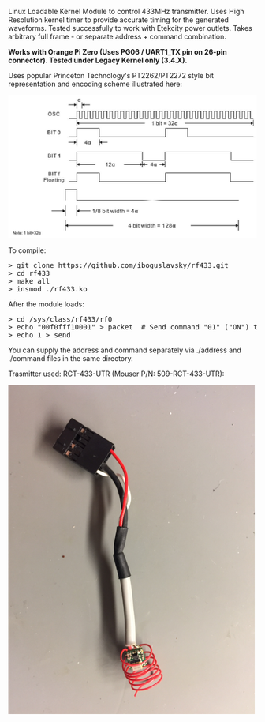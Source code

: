 Linux Loadable Kernel Module to control 433MHz transmitter. Uses High Resolution kernel timer to provide accurate timing for the generated waveforms. Tested successfully to work with Etekcity power outlets. Takes arbitrary full frame - or separate address + command combination.

**Works with Orange Pi Zero (Uses PG06 / UART1_TX pin on 26-pin connector). Tested under Legacy Kernel only (3.4.X).**

Uses popular Princeton Technology's PT2262/PT2272 style bit representation and encoding scheme illustrated here:

<img src="https://github.com/iboguslavsky/rf433/blob/master/images/pt2272_encoding1.jpg" width="600">

To compile:

<pre>
> git clone https://github.com/iboguslavsky/rf433.git
> cd rf433
> make all
> insmod ./rf433.ko
</pre>

After the module loads:

<pre>
> cd /sys/class/rf433/rf0
> echo "00f0fff10001" > packet  # Send command "01" ("ON") to address "00f0fff100"
> echo 1 > send
</pre>

You can supply the address and command separately via ./address and ./command files in the same directory.

Trasmitter used: RCT-433-UTR (Mouser P/N: 509-RCT-433-UTR):

<img src="https://github.com/iboguslavsky/rf433/blob/master/images/IMG_3643.JPG" width="500">
